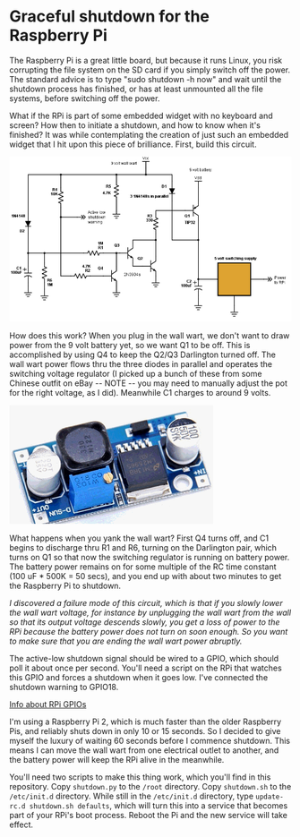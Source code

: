 Graceful shutdown for the Raspberry Pi
====

The Raspberry Pi is a great little board, but because it runs Linux, you risk
corrupting the file system on the SD card if you simply switch off the power.
The standard advice is to type "sudo shutdown -h now" and wait until the
shutdown process has finished, or has at least unmounted all the file systems,
before switching off the power.

What if the RPi is part of some embedded widget with no keyboard and screen?
How then to initiate a shutdown, and how to know when it's finished? It was
while contemplating the creation of just such an embedded widget that I hit
upon this piece of brilliance. First, build this circuit.

![Circuit diagram](https://raw.githubusercontent.com/wware/rpi-shutdown/master/RPiShutdown.png)

How does this work? When you plug in the wall wart, we don't want to draw power
from the 9 volt battery yet, so we want Q1 to be off. This is accomplished by
using Q4 to keep the Q2/Q3 Darlington turned off. The wall wart power flows
thru the three diodes in parallel and operates the switching voltage regulator
(I picked up a bunch of these from some Chinese outfit on eBay -- NOTE -- you
may need to manually adjust the pot for the right voltage, as I did). Meanwhile
C1 charges to around 9 volts.

![Switching supply](https://raw.githubusercontent.com/wware/rpi-shutdown/master/switching_supply.gif)

What happens when you yank the wall wart? First Q4 turns off, and C1 begins to
discharge thru R1 and R6, turning on the Darlington pair, which turns on Q1 so
that now the switching regulator is running on battery power. The battery power
remains on for some multiple of the RC time constant (100 uF * 500K = 50 secs),
and you end up with about two minutes to get the Raspberry Pi to shutdown.

*I discovered a failure mode of this circuit, which is that if you slowly lower
the wall wart voltage, for instance by unplugging the wall wart from the wall
so that its output voltage descends slowly, you get a loss of power to the RPi
because the battery power does not turn on soon enough. So you want to make sure
that you are ending the wall wart power abruptly.*

The active-low shutdown signal should be wired to a GPIO, which should poll it
about once per second. You'll need a script on the RPi that watches this GPIO
and forces a shutdown when it goes low. I've connected the shutdown warning to
GPIO18.

[Info about RPi GPIOs](https://www.raspberrypi.org/documentation/usage/gpio-plus-and-raspi2/)

I'm using a Raspberry Pi 2, which is much faster than the older Raspberry Pis,
and reliably shuts down in only 10 or 15 seconds. So I decided to give myself
the luxury of waiting 60 seconds before I commence shutdown. This means I can
move the wall wart from one electrical outlet to another, and the battery power
will keep the RPi alive in the meanwhile.

You'll need two scripts to make this thing work, which you'll find in this
repository. Copy `shutdown.py` to the `/root` directory. Copy `shutdown.sh`
to the `/etc/init.d` directory. While still in the `/etc/init.d` directory,
type `update-rc.d shutdown.sh defaults`, which will turn this into a service
that becomes part of your RPi's boot process. Reboot the Pi and the new service
will take effect.
